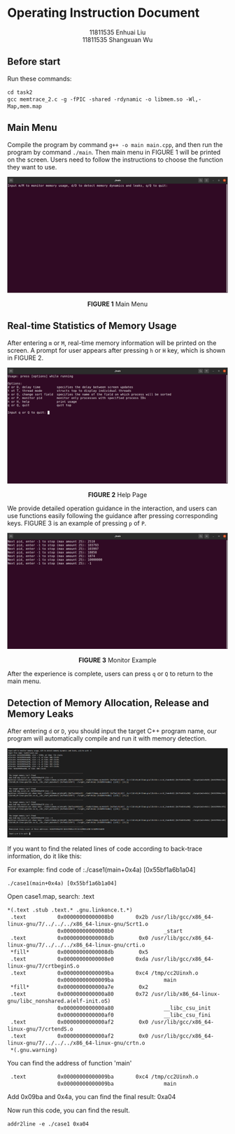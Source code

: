 # Operating Instruction Document

<div align=center>11811535 Enhuai Liu<br>11811535 Shangxuan Wu</div>

## Before start

Run these commands:

```shell
cd task2
gcc memtrace_2.c -g -fPIC -shared -rdynamic -o libmem.so -Wl,-Map,mem.map
```

## Main Menu

Compile the program by command `g++ -o main main.cpp`, and then run the program by command `./main`. Then main menu in FIGURE 1 will be printed on the screen. Users need to follow the instructions to choose the function they want to use.

![top](fig/main.png)

<center><b>FIGURE 1</b> Main Menu</center>

## Real-time Statistics of Memory Usage

After entering `m` or `M`, real-time memory information will be printed on the screen. A prompt for user appears after pressing `h` or `H` key, which is shown in FIGURE 2.

![top](fig/htest.png)

<center><b>FIGURE 2</b> Help Page</center>

We provide detailed operation guidance in the interaction, and users can use functions easily following the guidance after pressing corresponding keys. FIGURE 3 is an example of pressing `p` of `P`.

![top](fig/ptest.png)

<center><b>FIGURE 3</b> Monitor Example</center>

After the experience is complete, users can press `q` or `Q` to return to the main menu.

## Detection of Memory Allocation, Release and Memory Leaks

After entering `d` or `D`, you should input the target C++ program name, our program will automatically compile and run it with memory detection.

![](fig/d1.PNG)

If you want to find the related lines of code according to back-trace information, do it like this:

For example: find code of :./case1(main+0x4a) [0x55bf1a6b1a04]

```shell
./case1(main+0x4a) [0x55bf1a6b1a04]
```

Open case1.map, search: .text

```
*(.text .stub .text.* .gnu.linkonce.t.*)
 .text          0x00000000000008b0       0x2b /usr/lib/gcc/x86_64-linux-gnu/7/../../../x86_64-linux-gnu/Scrt1.o
                0x00000000000008b0                _start
 .text          0x00000000000008db        0x0 /usr/lib/gcc/x86_64-linux-gnu/7/../../../x86_64-linux-gnu/crti.o
 *fill*         0x00000000000008db        0x5 
 .text          0x00000000000008e0       0xda /usr/lib/gcc/x86_64-linux-gnu/7/crtbeginS.o
 .text          0x00000000000009ba       0xc4 /tmp/cc2Uinxh.o
                0x00000000000009ba                main
 *fill*         0x0000000000000a7e        0x2 
 .text          0x0000000000000a80       0x72 /usr/lib/x86_64-linux-gnu/libc_nonshared.a(elf-init.oS)
                0x0000000000000a80                __libc_csu_init
                0x0000000000000af0                __libc_csu_fini
 .text          0x0000000000000af2        0x0 /usr/lib/gcc/x86_64-linux-gnu/7/crtendS.o
 .text          0x0000000000000af2        0x0 /usr/lib/gcc/x86_64-linux-gnu/7/../../../x86_64-linux-gnu/crtn.o
 *(.gnu.warning)
```

You can find the address of function 'main'

```
 .text          0x00000000000009ba       0xc4 /tmp/cc2Uinxh.o
                0x00000000000009ba                main
```

Add 0x09ba and 0x4a, you can find the final result: 0xa04

Now run this code, you can find the result.

```shell
addr2line -e ./case1 0xa04
```

